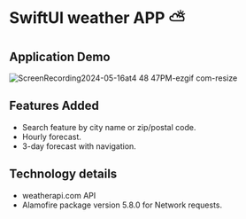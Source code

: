 # SwiftUI weather APP ⛅

## Application Demo

![ScreenRecording2024-05-16at4 48 47PM-ezgif com-resize](https://github.com/jdabbasi990/weather_API_App/assets/39283578/33bbd23a-2c07-4503-817e-8ff79a2728b9)

## Features Added
- Search feature by city name or zip/postal code.
- Hourly forecast.
- 3-day forecast with navigation.

## Technology details
- weatherapi.com API
- Alamofire package version 5.8.0 for Network requests.
  
